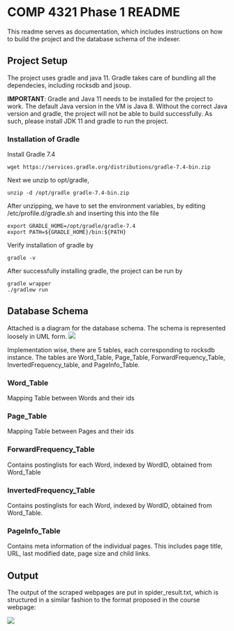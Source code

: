 # COMP 4321 Phase 1 README
This readme serves as documentation, which includes instructions on how to build the project and the database schema of the indexer.

## Project Setup
The project uses gradle and java 11. Gradle takes care of bundling all the dependecies, including rocksdb and jsoup.

__IMPORTANT__: Gradle and Java 11 needs to be installed for the project to work. The default Java version in the VM is Java 8. Without the correct Java version and gradle, the project will not be able to build successfully. As such, please install JDK 11 and gradle to run the project.

### Installation of Gradle

Install Gradle 7.4

    wget https://services.gradle.org/distributions/gradle-7.4-bin.zip 

Next we unzip to opt/gradle,

    unzip -d /opt/gradle gradle-7.4-bin.zip

After unzipping, we have to set the environment variables, by editing /etc/profile.d/gradle.sh and inserting this into the file

    export GRADLE_HOME=/opt/gradle/gradle-7.4
    export PATH=${GRADLE_HOME}/bin:${PATH}

Verify installation of gradle by

    gradle -v

After successfully installing gradle, the project can be run by

    gradle wrapper
    ./gradlew run

## Database Schema
Attached is a diagram for the database schema. The schema is represented loosely in UML form.
![](https://i.imgur.com/m2rWFOp.png)

Implementation wise, there are 5 tables, each corresponding to rocksdb instance. The tables are Word_Table, Page_Table, ForwardFrequency_Table, InvertedFrequency_table, and PageInfo_Table.

### Word_Table
Mapping Table between Words and their ids

### Page_Table
Mapping Table between Pages and their ids

### ForwardFrequency_Table
Contains postinglists for each Word, indexed by WordID, obtained from Word_Table

### InvertedFrequency_Table
Contains postinglists for each Word, indexed by WordID, obtained from Word_Table.

### PageInfo_Table
Contains meta information of the individual pages. This includes page title, URL, last modified date, page size and child links.

## Output
The output of the scraped webpages are put in spider_result.txt, which is structured in a similar fashion to the format proposed in the course webpage:

![](https://i.imgur.com/y79QODV.png)
